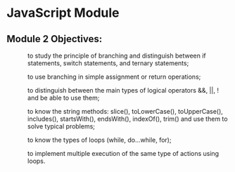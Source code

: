  <h1>JavaScript Module</h1>
<h2>Module 2 Objectives:</h2>
<ul>
    <ol>to study the principle of branching and distinguish between if statements, switch statements, and ternary statements;</ol>
    <ol>to use branching in simple assignment or return operations;</ol>
    <ol>to distinguish between the main types of logical operators &&, ||, ! and be able to use them;</ol>
    <ol>to know the string methods: slice(), toLowerCase(), toUpperCase(), includes(), startsWith(), endsWith(), indexOf(), trim() and use them to solve typical problems;</ol>
    <ol>to know the types of loops (while, do…while, for);</ol>
    <ol>to implement multiple execution of the same type of actions using loops.</ol>
</ul>

